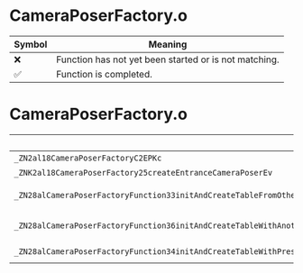 # CameraPoserFactory.o
| Symbol | Meaning 
| ------------- | ------------- 
| :x: | Function has not yet been started or is not matching. 
| :white_check_mark: | Function is completed. 


# CameraPoserFactory.o
| Symbol (Mangled) | Symbol (Demangled) | Decompiled? |
| ------------- |  ------------- | ------------- |
| `_ZN2al18CameraPoserFactoryC2EPKc` | `al::CameraPoserFactory::CameraPoserFactory(char const*)` | :white_check_mark: |
| `_ZNK2al18CameraPoserFactory25createEntranceCameraPoserEv` | `al::CameraPoserFactory::createEntranceCameraPoser(void)const` | :white_check_mark: |
| `_ZN28alCameraPoserFactoryFunction33initAndCreateTableFromOtherTable2EPN2al18CameraPoserFactoryEPKNS0_13NameToCreatorIPFPNS0_11CameraPoserEPKcEEEiSC_i` | `alCameraPoserFactoryFunction::initAndCreateTableFromOtherTable2(al::CameraPoserFactory *,al::NameToCreator<al::CameraPoser * (*)(char const*)> const*,int,al::NameToCreator<al::CameraPoser * (*)(char const*)> const*,int)` | :white_check_mark: |
| `_ZN28alCameraPoserFactoryFunction36initAndCreateTableWithAnotherFactoryEPN2al18CameraPoserFactoryEPKS1_PKNS0_13NameToCreatorIPFPNS0_11CameraPoserEPKcEEEi` | `alCameraPoserFactoryFunction::initAndCreateTableWithAnotherFactory(al::CameraPoserFactory *,al::CameraPoserFactory const*,al::NameToCreator<al::CameraPoser * (*)(char const*)> const*,int)` | :white_check_mark: |
| `_ZN28alCameraPoserFactoryFunction34initAndCreateTableWithPresetPosersEPN2al18CameraPoserFactoryEPKNS0_13NameToCreatorIPFPNS0_11CameraPoserEPKcEEEi` | `alCameraPoserFactoryFunction::initAndCreateTableWithPresetPosers(al::CameraPoserFactory *,al::NameToCreator<al::CameraPoser * (*)(char const*)> const*,int)` | :white_check_mark: |
